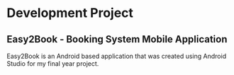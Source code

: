 # Development Project

## Easy2Book - Booking System Mobile Application
Easy2Book is an Android based application that was created using Android Studio for my final year project. 
